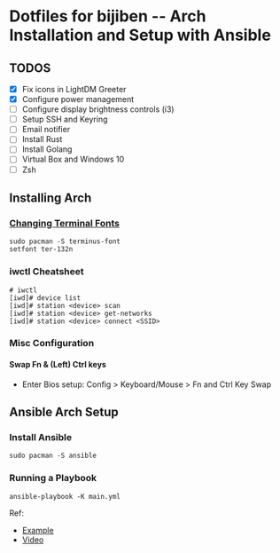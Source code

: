 # Dotfiles for bijiben -- Arch Installation and Setup with Ansible

## TODOS

- [x] Fix icons in LightDM Greeter
- [x] Configure power management
- [ ] Configure display brightness controls (i3)
- [ ] Setup SSH and Keyring
- [ ] Email notifier
- [ ] Install Rust
- [ ] Install Golang
- [ ] Virtual Box and Windows 10
- [ ] Zsh

## Installing Arch

### [Changing Terminal Fonts](https://wiki.archlinux.org/title/Linux_console#Fonts)

```
sudo pacman -S terminus-font
setfont ter-132n
```

### iwctl Cheatsheet

```
# iwctl
[iwd]# device list
[iwd]# station <device> scan
[iwd]# station <device> get-networks
[iwd]# station <device> connect <SSID>
```

### Misc Configuration

#### Swap Fn & (Left) Ctrl keys

- Enter Bios setup: Config > Keyboard/Mouse > Fn and Ctrl Key Swap

## Ansible Arch Setup

### Install Ansible

```
sudo pacman -S ansible
```

### Running a Playbook

```
ansible-playbook -K main.yml
```

Ref:

* [Example](https://github.com/linuxpiper/ansible-arch-setup)
* [Video](https://www.youtube.com/watch?v=H0cpE1Q_9N0)
